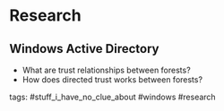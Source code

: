 # Research

## Windows Active Directory

- What are trust relationships between forests?
- How does directed trust works between forests?

tags: #stuff_i_have_no_clue_about #windows #research 

